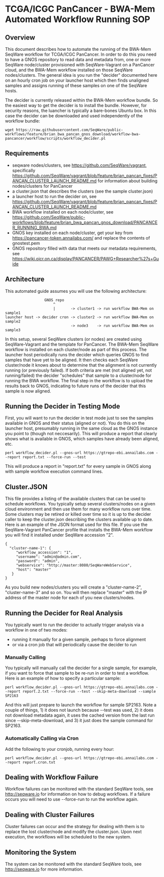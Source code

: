 # TCGA/ICGC PanCancer - BWA-Mem Automated Workflow Running SOP

## Overview

This document describes how to automate the running of the BWA-Mem SeqWare
workflow for TCGA/ICGC PanCancer. In order to do this you need to have a GNOS
repository to read data and metadata from, one or more SeqWare node/cluster
provisioned with SeqWare-Vagrant on a PanCancer cloud, and the BWA-Mem workflow
installed on those SeqWare nodes/clusters. The general idea is you run the
"decider" documented here on an hourly cron job on your launcher host which
then finds unaligned samples and assigns running of these samples on one of the
SeqWare hosts.

The decider is currently released within the BWA-Mem workflow bundle. So the
easiest way to get the decider is to install the bundle. However, for security
reasons, the luancher is typically a bare-bones Ubuntu box.  In this case the
decider can be downloaded and used independently of the workflow bundle:

    wget https://raw.githubusercontent.com/SeqWare/public-workflows/feature/brian_bwa_pancan_gnos_download/workflow-bwa-pancancer/workflow/scripts/workflow_decider.pl

## Requirements

* seqware nodes/clusters, see https://github.com/SeqWare/vagrant, specifically https://github.com/SeqWare/vagrant/blob/feature/brian_pancan_fixes/PANCAN_CLUSTER_LAUNCH_README.md for information about building nodes/clusters for PanCancer
* a cluster.json that describes the clusters (see the sample cluster.json)
* a launcher host to run the decider on, see https://github.com/SeqWare/vagrant/blob/feature/brian_pancan_fixes/PANCAN_CLUSTER_LAUNCH_README.md
* BWA workflow installed on each node/cluster, see https://github.com/SeqWare/public-workflows/blob/feature/brian_bwa_pancan_gnos_download/PANCANCER_RUNNING_BWA.md
* GNOS key installed on each node/cluster, get your key from https://pancancer-token.annailabs.com/ and replace the contents of gnostest.pem
* GNOS repository filled with data that meets our metadata requirements, see https://wiki.oicr.on.ca/display/PANCANCER/PAWG+Researcher%27s+Guide

## Architecture

This automated guide assumes you will use the following architecture:

                      GNOS repo
                          ^
                          |       -> cluster1 -> run workflow BWA-Mem on sample1
    launcher host -> decider cron -> cluster2 -> run workflow BWA-Mem on sample2
                                  -> node3    -> run workflow BWA-Mem on sample3

In this setup, several SeqWare clusters (or nodes) are created using
SeqWare-Vagrant and the template for PanCancer. The BWA-Mem SeqWare workflow is
installed on each cluster/node as part of this process. The launcher host
periodically runs the decider which queries GNOS to find samples that have yet
to be aligned. It then checks each SeqWare cluster/node it knows about to
determine that the alignment is not currently running (or previously failed).
If both criteria are met (not aligned yet, not running/failed) the decider
"schedules" that sample to a cluster/node for running the BWA workflow. The
final step in the worklfow is to upload the results back to GNOS, indicating to
future runs of the decider that this sample is now aligned.

## Running the Decider in Testing Mode

First, you will want to run the decider in test mode just to see the samples
available in GNOS and their status (aligned or not). You do this on the
launcher host, presumably running in the same cloud as the GNOS instance you
point to (though not neccesarily). This will produce a report that clearly
shows what is available in GNOS, which samples have already been aligned, etc.

    perl workflow_decider.pl --gnos-url https://gtrepo-ebi.annailabs.com --report report.txt --force-run --test 

This will produce a report in "report.txt" for every sample in GNOS along with
sample workflow execution command lines.

## Cluster.JSON

This file provides a listing of the available clusters that can be used to
schedule workflows.  You typically setup several clusters/nodes on a given
cloud environment and then use them for many workflow runs over time.  Some
clusters may be retired or killed over time so it is up to the decider caller
to keep the cluster.json describing the clusters available up to date.  Here is
an example of the JSON format used for this file.  If you use the
SeqWare-Vagrant PanCancer profile that installs the BWA-Mem workflow you will
find it installed under SeqWare accession "2".

    {
      "cluster-name-1": {
         "workflow_accession": "1",
         "username": "admin@admin.com",
         "password": "admin",
         "webservice": "http://master:8080/SeqWareWebService",
         "host": "master"
       }
    }

As you build new nodes/clusters you will create a "cluster-name-2",
"cluster-name-3" and so on.  You will then replace "master" with the IP address
of the master node for each of you new clusters/nodes.

## Running the Decider for Real Analysis

You typically want to run the decider to actually trigger analysis via a
workflow in one of two modes:

* running it manually for a given sample, perhaps to force alignment
* or via a cron job that will periodically cause the decider to run

### Manually Calling

You typically will manually call the decider for a single sample, for example,
if you want to force that sample to be re-run in order to test a workflow.
Here is an example of how to specify a particular sample:

    perl workflow_decider.pl --gnos-url https://gtrepo-ebi.annailabs.com --report report.2.txt --force-run --test --skip-meta-download --sample SP2163

And this will just prepare to launch the workflow for sample SP2163.  Note a
couple of things, 1) it does not launch because --test was used, 2) it does not
download metadata again, it uses the cached version from the last run since
--skip-meta-download, and 3) it just does the sample command for SP2163.

### Automatically Calling via Cron

Add the following to your cronjob, running every hour:

    perl workflow_decider.pl --gnos-url https://gtrepo-ebi.annailabs.com --report report.cron.txt

## Dealing with Workflow Failure

Workflow failures can be monitored with the standard SeqWare tools, see
http://seqware.io for information on how to debug workflows.  If a failure
occurs you will need to use --force-run to run the workflow again.

## Dealing with Cluster Failures

Cluster failures can occur and the strategy for dealing with them is to replace
the lost cluster/node and modify the cluster.json.  Upon next execution, the
workflows will be scheduled to the new system.

## Monitoring the System

The system can be monitored with the standard SeqWare tools, see
http://seqware.io for more information.

